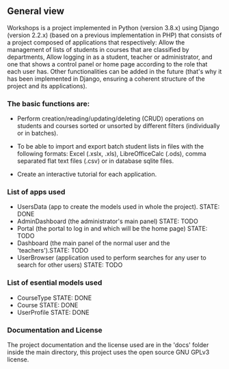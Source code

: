 ## General view

Workshops is a project implemented in Python (version 3.8.x) using Django (version 2.2.x) (based on a previous implementation in PHP) that consists of a project composed of applications that respectively: Allow the management of lists of students in courses that are classified by departments, Allow logging in as a student, teacher or administrator, and one that shows a control panel or home page according to the role that each user has. Other functionalities can be added in the future (that's why it has been implemented in Django, ensuring a coherent structure of the project and its applications).

### The basic functions are:

- Perform creation/reading/updating/deleting (CRUD) operations on students and courses sorted or unsorted by different filters (individually or in batches).

- To be able to import and export batch student lists in files with the following formats: Excel (.xslx, .xls), LibreOfficeCalc (.ods), comma separated flat text files (.csv) or in database sqlite files.

- Create an interactive tutorial for each application.

### List of apps used

- UsersData (app to create the models used in whole the project).  STATE: DONE
- AdminDashboard (the administrator's main panel)                  STATE: TODO
- Portal (the portal to log in and which will be the home page)    STATE: TODO
- Dashboard (the main panel of the normal user and the 'teachers').STATE: TODO
- UserBrowser (application used to perform searches for any
user to search for other users)                                    STATE: TODO

### List of esential models used

- CourseType  STATE: DONE
- Course      STATE: DONE
- UserProfile STATE: DONE

### Documentation and License

The project documentation and the license used are in the 'docs' folder inside the main directory, this project uses the open source GNU GPLv3 license.
